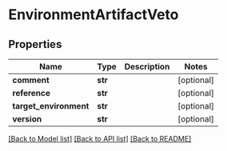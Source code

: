# EnvironmentArtifactVeto

## Properties
Name | Type | Description | Notes
------------ | ------------- | ------------- | -------------
**comment** | **str** |  | [optional] 
**reference** | **str** |  | [optional] 
**target_environment** | **str** |  | [optional] 
**version** | **str** |  | [optional] 

[[Back to Model list]](../README.md#documentation-for-models) [[Back to API list]](../README.md#documentation-for-api-endpoints) [[Back to README]](../README.md)


